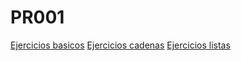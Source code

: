# PR001

[Ejercicios basicos](./basicos/)
[Ejercicios cadenas](./cadenas/)
[Ejercicios listas](./listas)
